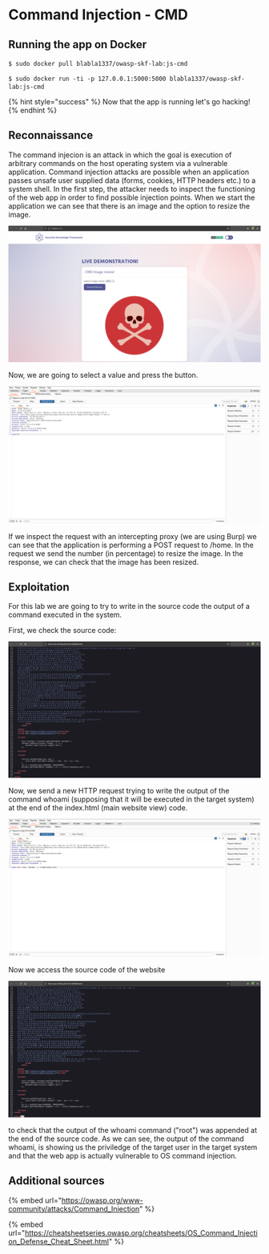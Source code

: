 # Command Injection - CMD

## Running the app on Docker

```
$ sudo docker pull blabla1337/owasp-skf-lab:js-cmd
```

```
$ sudo docker run -ti -p 127.0.0.1:5000:5000 blabla1337/owasp-skf-lab:js-cmd
```

{% hint style="success" %}
Now that the app is running let's go hacking!
{% endhint %}

## Reconnaissance

The command injecion is an attack in which the goal is execution of
arbitrary commands on the host operating system via a vulnerable
application. Command injection attacks are possible when an application
passes unsafe user supplied data (forms, cookies, HTTP headers etc.) to
a system shell. In the first step, the attacker needs to inspect the
functioning of the web app in order to find possible injection points.
When we start the application we can see that there is an image and the option to resize the image.

![](https://raw.githubusercontent.com/blabla1337/skf-labs/master/.gitbook/assets/python/CMD/1.png)

Now, we are going to select a value and press the button.

![](https://raw.githubusercontent.com/blabla1337/skf-labs/master/.gitbook/assets/python/CMD/2.png)

If we inspect the request with an intercepting proxy \(we are using
Burp\) we can see that the application is performing a POST request to
/home. In the request we send the number (in percentage) to resize the image.
In the response, we can check that the image has been resized.

## Exploitation

For this lab we are going to try to write in the source code the output of a command executed in the system.

First, we check the source code:

![](https://raw.githubusercontent.com/blabla1337/skf-labs/master/.gitbook/assets/python/CMD/3.png)

Now, we send a new HTTP request trying to write the output of the command
whoami (supposing that it will be executed in the target system) at the end of the index.html (main website view) code.

![](https://raw.githubusercontent.com/blabla1337/skf-labs/master/.gitbook/assets/nodejs/CMD/4.png)

Now we access the source code of the website

![](https://raw.githubusercontent.com/blabla1337/skf-labs/master/.gitbook/assets/python/CMD/5.png)

to check that the output of the whoami command ("root") was appended at the end of the source code.
As we can see, the output of the command whoami, is showing us the priviledge
of the target user in the target system and that the web app is actually
vulnerable to OS command injection.

## Additional sources

{% embed url="https://owasp.org/www-community/attacks/Command_Injection" %}

{% embed url="https://cheatsheetseries.owasp.org/cheatsheets/OS_Command_Injection_Defense_Cheat_Sheet.html" %}
